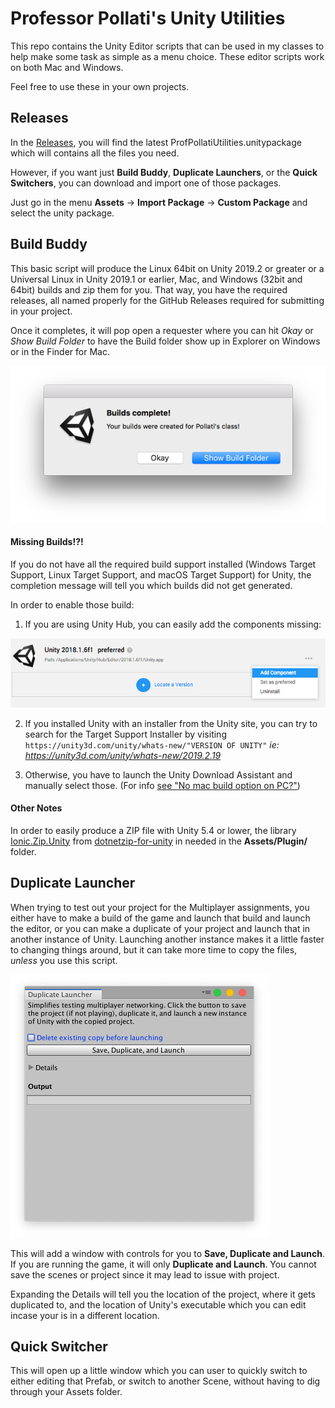 # Professor Pollati's Unity Utilities

This repo contains the Unity Editor scripts that can be used in my classes to help make some task as simple as a menu choice. These editor scripts work on both Mac and Windows.

Feel free to use these in your own projects.

## Releases

In the [Releases](https://github.com/ProfPollati/ProfPollatiUnityUtilities/releases), you will find the latest ProfPollatiUtilities.unitypackage which will contains all the files you need. 

However, if you want just **Build Buddy**, **Duplicate Launchers**, or the **Quick Switchers**, you can download and import one of those packages.

Just go in the menu **Assets** -> **Import Package** -> **Custom Package** and select the unity package.

## Build Buddy

This basic script will produce the Linux 64bit on Unity 2019.2 or greater or a Universal Linux in Unity 2019.1 or earlier, Mac, and Windows (32bit and 64bit) builds and zip them for you. That way, you have the required releases, all named properly for the GitHub Releases required for submitting in your project.

Once it completes, it will pop open a requester where you can hit _Okay_ or _Show Build Folder_ to have the Build folder show up in Explorer on Windows or in the Finder for Mac.

![](images/BuildComplete.png)

#### Missing Builds!?!

If you do not have all the required build support installed (Windows Target Support, Linux Target Support, and macOS Target Support) for Unity, the completion message will tell you which builds did not get generated. 

In order to enable those build:

1. If you are using Unity Hub, you can easily add the components missing:

![](images/AddComponents.png)

2. If you installed Unity with an installer from the Unity site, you can try to search for the Target Support Installer by visiting `https://unity3d.com/unity/whats-new/"VERSION OF UNITY"` *ie: https://unity3d.com/unity/whats-new/2019.2.19*

3. Otherwise, you have to launch the Unity Download Assistant and manually select those. (For info [see "No mac build option on PC?"](http://answers.unity3d.com/questions/1114042/no-mac-build-option-on-pc.html)) 

#### Other Notes

In order to easily produce a ZIP file with Unity 5.4 or lower, the library [Ionic.Zip.Unity](https://github.com/r2d2rigo/dotnetzip-for-unity) from [dotnetzip-for-unity](https://github.com/r2d2rigo/dotnetzip-for-unity) in needed in the **Assets/Plugin/** folder.


## Duplicate Launcher

When trying to test out your project for the Multiplayer assignments, you either have to make a build of the game and launch that build and launch the editor, or you can make a duplicate of your project and launch that in another instance of Unity. Launching another instance makes it a little faster to changing things around, but it can take more time to copy the files, _unless_ you use this script.

![](images/DuplicateLauncher.png)

This will add a window with controls for you to **Save, Duplicate and Launch**. If you are running the game, it will only **Duplicate and Launch**. You cannot save the scenes or project since it may lead to issue with project. 

Expanding the Details will tell you the location of the project, where it gets duplicated to, and the location of Unity's executable which you can edit incase your is in a different location.

## Quick Switcher

This will open up a little window which you can user to quickly switch to either editing that Prefab, or switch to another Scene, without having to dig through your Assets folder.